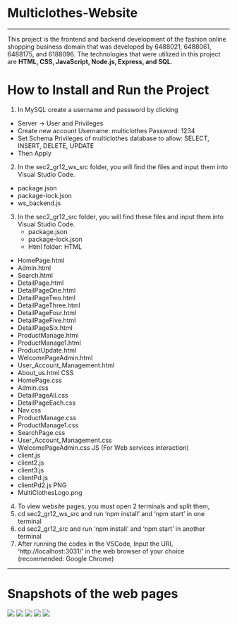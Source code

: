 # Multiclothes-Website
---

This project is the frontend and backend development of the fashion online shopping business domain that was developed by 6488021, 6488061, 6488175, and 6188096. The technologies that were utilized in this project are **HTML, CSS, JavaScript, Node.js, Express, and SQL**.


# How to Install and Run the Project
1. In MySQL create a username and password by clicking 
* Server -> User and Privileges
* Create new account 
Username: multiclothes
Password: 1234
* Set Schema Privileges of multiclothes database to allow: SELECT, INSERT, DELETE, UPDATE
* Then Apply
2. In the sec2_gr12_ws_src folder, you will find the files and input them into Visual Studio Code.
* package.json
* package-lock.json
* ws_backend.js
3. In the sec2_gr12_src folder, you will find these files and input them into Visual Studio Code.
   * package.json
   * package-lock.json
   * Html folder:
HTML
* HomePage.html
* Admin.html
* Search.html
* DetailPage.html
* DetailPageOne.html
* DetailPageTwo.html
* DetailPageThree.html
* DetailPageFour.html
* DetailPageFive.html
* DetailPageSix.html
* ProductManage.html
* ProductManage1.html
* ProductUpdate.html
* WelcomePageAdmin.html
* User_Account_Management.html
* About_us.html
CSS
* HomePage.css
* Admin.css
* DetailPageAll.css
* DetailPageEach.css
* Nav.css
* ProductManage.css
* ProductManage1.css
* SearchPage.css
* User_Account_Management.css
* WelcomePageAdmin.css
JS (For Web services interaction)
* client.js
* client2.js
* client3.js
* clientPd.js
* clientPd2.js
PNG
* MultiClothesLogo.png
4. To view website pages, you must open 2 terminals and split them,
5. cd sec2_gr12_ws_src and run ‘npm install’ and ‘npm start’ in one terminal
6. cd sec2_gr12_src and run ‘npm install’ and ‘npm start’ in another terminal
8. After running the codes in the VSCode, Input the URL ‘http://localhost:3031/’ in the web browser of your choice (recommended: Google Chrome)

---
# Snapshots of the web pages
<img src="img/pic1">
<img src="img/pic2">
<img src="img/pic3">
<img src="img/pic4">
<img src="img/pic5">
